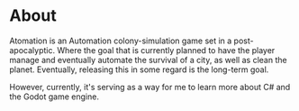 # About
Atomation is an Automation colony-simulation game set in a post-apocalyptic. Where the goal that is currently planned to have the player manage 
and eventually automate the survival of a city, as well as clean the planet. Eventually, releasing this in some regard is the long-term goal.

However, currently, it's serving as a way for me to learn more about C# and the Godot game engine.

